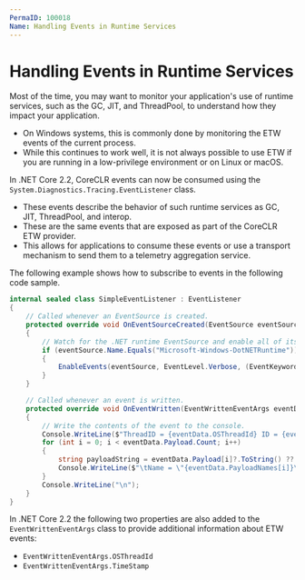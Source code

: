 ```yaml
---
PermaID: 100018
Name: Handling Events in Runtime Services
---
```


# Handling Events in Runtime Services

Most of the time, you may want to monitor your application's use of runtime services, such as the GC, JIT, and ThreadPool, to understand how they impact your application. 

 - On Windows systems, this is commonly done by monitoring the ETW events of the current process. 
 - While this continues to work well, it is not always possible to use ETW if you are running in a low-privilege environment or on Linux or macOS.

In .NET Core 2.2, CoreCLR events can now be consumed using the `System.Diagnostics.Tracing.EventListener` class. 

 - These events describe the behavior of such runtime services as GC, JIT, ThreadPool, and interop. 
 - These are the same events that are exposed as part of the CoreCLR ETW provider.
 - This allows for applications to consume these events or use a transport mechanism to send them to a telemetry aggregation service. 

The following example shows how to subscribe to events in the following code sample.

```csharp
internal sealed class SimpleEventListener : EventListener
{
    // Called whenever an EventSource is created.
    protected override void OnEventSourceCreated(EventSource eventSource)
    {
        // Watch for the .NET runtime EventSource and enable all of its events.
        if (eventSource.Name.Equals("Microsoft-Windows-DotNETRuntime"))
        {
            EnableEvents(eventSource, EventLevel.Verbose, (EventKeywords)(-1));
        }
    }

    // Called whenever an event is written.
    protected override void OnEventWritten(EventWrittenEventArgs eventData)
    {
        // Write the contents of the event to the console.
        Console.WriteLine($"ThreadID = {eventData.OSThreadId} ID = {eventData.EventId} Name = {eventData.EventName}");
        for (int i = 0; i < eventData.Payload.Count; i++)
        {
            string payloadString = eventData.Payload[i]?.ToString() ?? string.Empty;
            Console.WriteLine($"\tName = \"{eventData.PayloadNames[i]}\" Value = \"{payloadString}\"");
        }
        Console.WriteLine("\n");
    }
}
```

In .NET Core 2.2 the following two properties are also added to the `EventWrittenEventArgs` class to provide additional information about ETW events:

 - `EventWrittenEventArgs.OSThreadId`
 - `EventWrittenEventArgs.TimeStamp`
